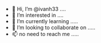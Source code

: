- 👋 Hi, I’m @ivanh33 ....
- 👀 I’m interested in ....
- 🌱 I’m currently learning .....
- 💞️ I’m looking to collaborate on .....
- 📫 no need to reach me .....
<!---
ivanh33/ivanh33 is a ✨ special ✨ repository because its `README.md` (this file) appears on your GitHub profile.
You can click the Preview link to take a look at your changes.
--->
